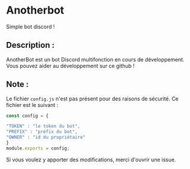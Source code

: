 # Anotherbot
Simple bot discord !

## Description :
AnotherBot est un bot Discord multifonction en cours de développement.
Vous pouvez aider au développement sur ce github !

## Note :
Le fichier `config.js` n'est pas présent pour des raisons de sécurité. Ce fichier est le suivant :
```js
const config = {

"TOKEN" : "le token du bot",
"PREFIX" : "préfix du bot",
"OWNER" : "id du propriétaire"
}
module.exports = config;
```
Si vous voulez y apporter des modifications, merci d'ouvrir une issue.
